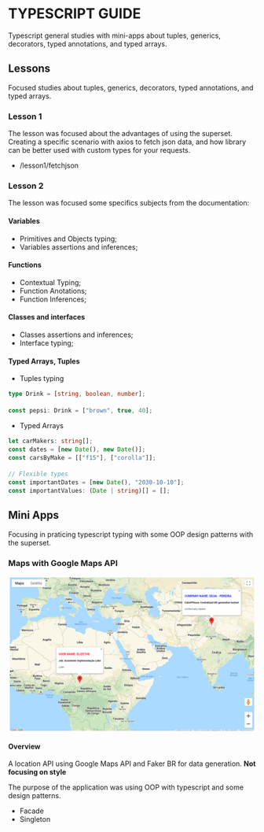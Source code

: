 # TYPESCRIPT GUIDE

Typescript general studies with mini-apps about tuples, generics, decorators, typed annotations, and typed arrays.

## Lessons

Focused studies about tuples, generics, decorators, typed annotations, and typed arrays.

### Lesson 1

The lesson was focused about the advantages of using the superset. Creating a specific scenario with axios to fetch json data, and how library can be better used with custom types for your requests.

- /lesson1/fetchjson

### Lesson 2

The lesson was focused some specifics subjects from the documentation:

#### Variables

- Primitives and Objects typing;
- Variables assertions and inferences;

#### Functions

- Contextual Typing;
- Function Anotations;
- Function Inferences;

#### Classes and interfaces

- Classes assertions and inferences;
- Interface typing;

#### Typed Arrays, Tuples

- Tuples typing

```typescript
type Drink = [string, boolean, number];

const pepsi: Drink = ["brown", true, 40];
```

- Typed Arrays

```typescript
let carMakers: string[];
const dates = [new Date(), new Date()];
const carsByMake = [["f15"], ["corolla"]];

// Flexible types
const importantDates = [new Date(), "2030-10-10"];
const importantValues: (Date | string)[] = [];
```

## Mini Apps

Focusing in praticing typescript typing with some OOP design patterns with the superset.

### Maps with Google Maps API

![Maps desktop mini-app](/images/maps-miniapp/desktop-1.png)

#### Overview

A location API using Google Maps API and Faker BR for data generation. **Not focusing on style**

The purpose of the application was using OOP with typescript and some design patterns.

- Facade
- Singleton
